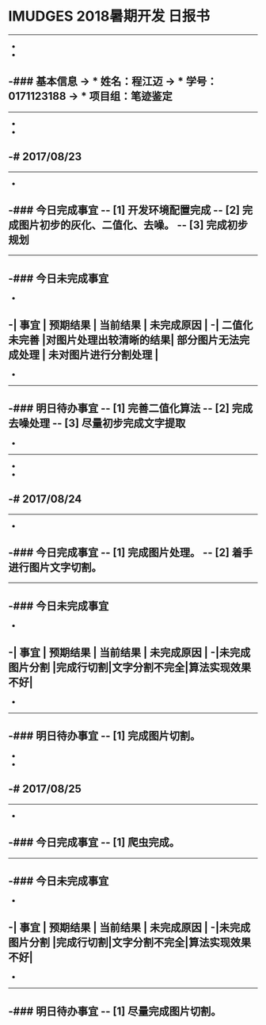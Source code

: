 # IMUDGES 2018暑期开发 日报书
--------
-
-
-### 基本信息
-> * 姓名：程江迈
-> * 学号：0171123188
-> * 项目组：笔迹鉴定
-
--------
-
-
-# 2017/08/23
-
--------
-
-### 今日完成事宜
-- [1]  开发环境配置完成
-- [2]  完成图片初步的灰化、二值化、去噪。
-- [3]  完成初步规划
-
------
-### 今日未完成事宜
-
-
-|     事宜    |        预期结果       |      当前结果       |     未完成原因      | 
-| 二值化未完善 |对图片处理出较清晰的结果| 部分图片无法完成处理 | 未对图片进行分割处理  |
-
-
-------
-### 明日待办事宜
-- [1] 完善二值化算法
-- [2] 完成去噪处理
-- [3] 尽量初步完成文字提取
--------



-
--------
-
-
-# 2017/08/24
-
--------
-
-### 今日完成事宜
-- [1]  完成图片处理。
-- [2]  着手进行图片文字切割。
-
------
-### 今日未完成事宜
-
-
-|     事宜     | 预期结果 |   当前结果   |   未完成原因   | 
-|未完成图片分割 |完成行切割|文字分割不完全|算法实现效果不好|
-
-
-------
-### 明日待办事宜
-- [1] 完成图片切割。
--------
-
-
-# 2017/08/25
-
--------
-
-### 今日完成事宜
-- [1]  爬虫完成。
-
------
-### 今日未完成事宜
-
-
-|     事宜     | 预期结果 |   当前结果   |   未完成原因   | 
-|未完成图片分割 |完成行切割|文字分割不完全|算法实现效果不好|
-
-
-------
-### 明日待办事宜
-- [1] 尽量完成图片切割。
--------
